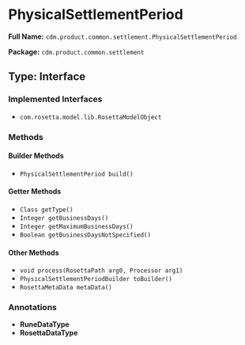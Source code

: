 # PhysicalSettlementPeriod

**Full Name:** `cdm.product.common.settlement.PhysicalSettlementPeriod`

**Package:** `cdm.product.common.settlement`

## Type: Interface

### Implemented Interfaces

- `com.rosetta.model.lib.RosettaModelObject`

### Methods

#### Builder Methods

- `PhysicalSettlementPeriod build()`

#### Getter Methods

- `Class getType()`
- `Integer getBusinessDays()`
- `Integer getMaximumBusinessDays()`
- `Boolean getBusinessDaysNotSpecified()`

#### Other Methods

- `void process(RosettaPath arg0, Processor arg1)`
- `PhysicalSettlementPeriodBuilder toBuilder()`
- `RosettaMetaData metaData()`

### Annotations

- **RuneDataType**
- **RosettaDataType**

